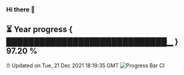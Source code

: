 ### Hi there 👋
⏳ Year progress { █████████████████████████████▁ } 97.20 %
---
⏰ Updated on Tue, 21 Dec 2021 18:19:35 GMT
![Progress Bar CI](https://github.com/liununu/liununu/workflows/Progress%20Bar%20CI/badge.svg)
